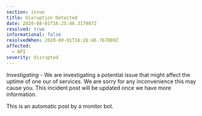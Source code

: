```yaml
---
section: issue
title: Disruption Detected
date: 2020-08-01T16:25:46.317907Z
resolved: true
informational: false
resolvedWhen: 2020-08-01T16:26:46.767889Z
affected:
  - API
severity: disrupted
---
```

*Investigating* - We are investigating a potential issue that might affect the uptime of one our of services. We are sorry for any inconvenience this may cause you. This incident post will be updated once we have more information.

This is an automatic post by a monitor bot.
        